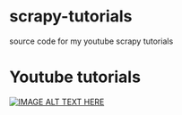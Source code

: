 # scrapy-tutorials
source code for my youtube scrapy tutorials


# Youtube tutorials
[![IMAGE ALT TEXT HERE](https://img.youtube.com/vi/RhY0FYOGGYs/0.jpg)](https://www.youtube.com/watch?v=RhY0FYOGGYs&list=PLLfIBXQeu3aa_j_k8YygCPNqvbKIfWNJe)

